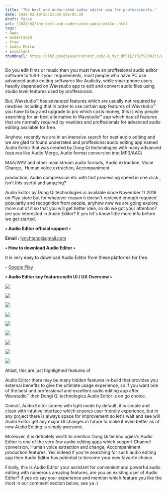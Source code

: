 ```yaml
---
title: 'The best and underrated audio editor app for professionals.'
date: 2022-02-19T22:21:00.001+05:30
draft: false
url: /2022/02/the-best-and-underrated-audio-editor.html
tags: 
- Apps
- Underrated
- free
- Audio Editor
- Excellent
thumbnail: https://lh3.googleusercontent.com/-A_Vyr_dh5IE/YhEf9230JcI/AAAAAAAAJQM/Nlc-ZGIvpcQFldULlAxVBKo8Wv-cuJVawCNcBGAsYHQ/s1600/1645289460528874-0.png
---
```


  

  

  

Do you edit films or music then you must have an proffesional audio editor software to full-fill your requirements, most people who have PC use advanced audio editing softwares like Audicity, while smartphone users heavily depended on Wavstudio app to edit and convert audio files using studio level features used by proffesionals.

  

But, Wavstudio™ has advanced features which are usually not required by newbies including that in order to use certain app features of Wavstudio™ you have to buy and upgrade to pro which costs money, this is why people searching for an best alternative to Wavstudio™ app which has all features that are normally required by newbies and proffesionals for advanced audio editing available for free.

  

Anyhow, recently we are in an intensive search for best audio editing and we are glad to found underrated and proffesional audio editing app named Audio Editor that was created by Dong Qi technologies with many advanced features like Audio Merge, Audio format conversion into MP3/AAC/

M4A/WAV and other main stream audio formats, Audio extraction, Voice Change,  Human voice extraction, Accompaniment

production, Audio compression etc with fast processing speed in one click , isn't this useful and amazing?  

  

Audio Editor by Dong Qi technologies is available since November 11 2018 on Play store but for whatever reason it doesn't recieved enough required popularity and recognition from people, anyhow now we are going explore more out of it so that you will get better idea, so do we got your attention? are you interested in Audio Editor? If yes let's know little more info before we get started.

  

**• Audio Editor official support •**

**Email :** [lynchtang@gmail.com](mailto:lynchtang@gmail.com)

**• How to download Audio Editor •**

It is very easy to download Audio Editor from these platforms for free.

  

\- [Google Play](https://play.google.com/store/apps/details?id=com.shuojie.audioeditor)

  

**• Audio Editor key features with UI / UX Overview •**

**![](https://lh3.googleusercontent.com/-6BhpEWesLUE/YhEf9CWsymI/AAAAAAAAJQI/yq7BTt8oHRwvJkUvyXc9C2B24onWCkmoQCNcBGAsYHQ/s1600/1645289457249109-1.png)** 

 **![](https://lh3.googleusercontent.com/-7hMIWBJiNmQ/YhEf8LrApFI/AAAAAAAAJQE/b7HUjtDv-McmdAQsvcI-XI5vCSHqpGe8wCNcBGAsYHQ/s1600/1645289453560286-2.png)** 

 **![](https://lh3.googleusercontent.com/-yiwHMgMPfio/YhEf7KdUoOI/AAAAAAAAJQA/ok9T1H6gUHAzwAoCooQPoBx6sHLaPD8YACNcBGAsYHQ/s1600/1645289450042198-3.png)** 

 **![](https://lh3.googleusercontent.com/-uraUptVdR48/YhEf6b7EHMI/AAAAAAAAJP8/ZgGVGmAbSo02hfrjqJtnYFQhCsSOVDWrQCNcBGAsYHQ/s1600/1645289446582486-4.png)** 

 **![](https://lh3.googleusercontent.com/-MlhHlPLbJ9g/YhEf5Y4-YyI/AAAAAAAAJP4/qDcWq0-9m405BovUh9o0uXDC7LlTQPuagCNcBGAsYHQ/s1600/1645289442008937-5.png)** 

 **![](https://lh3.googleusercontent.com/-uJzGD27Qis8/YhEf4I8AJEI/AAAAAAAAJP0/qqV-1I9OMyYpfHzhCZJ7oTtyWeFzNpicgCNcBGAsYHQ/s1600/1645289438182198-6.png)** 

 **![](https://lh3.googleusercontent.com/-SDrVo0kpom0/YhEf3dlBFYI/AAAAAAAAJPw/dpNfqo5ekvw4U6AIawT5WvOFr1_SddQvgCNcBGAsYHQ/s1600/1645289434686168-7.png)** 

 **![](https://lh3.googleusercontent.com/-sliU6MXScJM/YhEf2W1gefI/AAAAAAAAJPs/V_1LV6dyDaM1b0w9exBlm106Cbt1kTlTgCNcBGAsYHQ/s1600/1645289430820341-8.png)** 

 **![](https://lh3.googleusercontent.com/-3pd3jT9UUqI/YhEf1h58yuI/AAAAAAAAJPo/XeKMHWKhK5go74jCbQQLOpquPZAGOSH0gCNcBGAsYHQ/s1600/1645289424591504-9.png)** 

Atlast, this are just highlighted features of

Audio Editor there may be many hidden features in-build that provides you external benefits to give the ultimate usage experience, so if you want one of the best and professional and excellent audio editing app after Wavstudio™ then Dongi Qi technologies Audio Editor is on go choice.

  

Overall, Audio Editor comes with light mode by default, it is simple and clean with intutive interface which ensures user friendly experience, but in any project there is always space for improvement so let's wait and see will Audio Editor get any major UI changes in future to make it even better as of now Audio Editing is simply awesome.

  

Moreover, it is definitely worth to mention Dong Qi technologies's Audio Editor is one of the very few audio editing apps which support Channel conversion, Human voice extraction and change, Accompaniment production features, Yes indeed if you're searching for such audio editing app then Audio Editor has potential to become your new favorite choice.

  

Finally, this is Audio Editor your assistant for convenient and powerful audio editing with numerous amazing features, are you an existing user of Audio Editor? If yes do say your experience and mention which feature you like the most in our comment section below, see ya :)